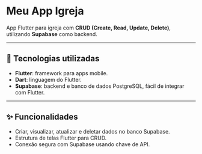 # Meu App Igreja

App Flutter para igreja com **CRUD (Create, Read, Update, Delete)**, utilizando **Supabase** como backend.

---

## 🌱 Tecnologias utilizadas

- **Flutter**: framework para apps mobile.
- **Dart**: linguagem do Flutter.
- **Supabase**: backend e banco de dados PostgreSQL, fácil de integrar com Flutter.

---

## ✨ Funcionalidades

- Criar, visualizar, atualizar e deletar dados no banco Supabase.
- Estrutura de telas Flutter para CRUD.
- Conexão segura com Supabase usando chave de API.